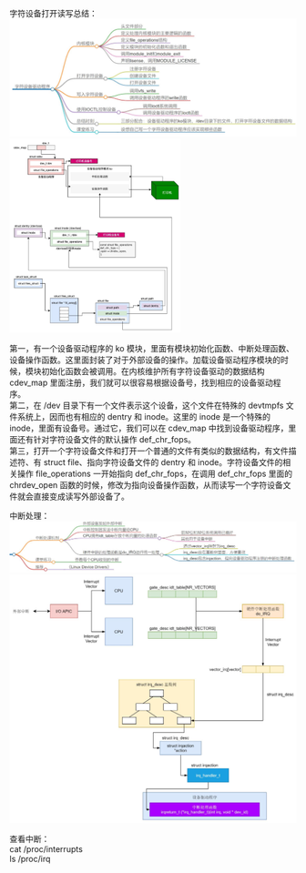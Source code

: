 字符设备打开读写总结：  
<img src="https://github.com/Yongli-Lisa/Linux-Notes1/blob/65fb71bbd97ffa7538b09be2061a5a5beed21be9/Img/%E8%BE%93%E5%85%A5%E8%BE%93%E5%87%BA/%E5%AD%97%E7%AC%A6%E8%AE%BE%E5%A4%87%E9%A9%B1%E5%8A%A8%E7%A8%8B%E5%BA%8F.JPG" width="600px">   
<img src="https://github.com/Yongli-Lisa/Linux-Notes1/blob/18d439644bdbe28a7f4a1e2db017c8368cbeab1e/Img/%E8%BE%93%E5%85%A5%E8%BE%93%E5%87%BA/%E5%AD%97%E7%AC%A6%E8%AE%BE%E5%A4%87%E5%B7%A5%E4%BD%9C%E6%80%BB%E7%BB%93.JPG" width="300px">  

第一，有一个设备驱动程序的 ko 模块，里面有模块初始化函数、中断处理函数、设备操作函数。这里面封装了对于外部设备的操作。加载设备驱动程序模块的时候，模块初始化函数会被调用。在内核维护所有字符设备驱动的数据结构 cdev_map 里面注册，我们就可以很容易根据设备号，找到相应的设备驱动程序。  
第二，在 /dev 目录下有一个文件表示这个设备，这个文件在特殊的 devtmpfs 文件系统上，因而也有相应的 dentry 和 inode。这里的 inode 是一个特殊的 inode，里面有设备号。通过它，我们可以在 cdev_map 中找到设备驱动程序，里面还有针对字符设备文件的默认操作 def_chr_fops。  
第三，打开一个字符设备文件和打开一个普通的文件有类似的数据结构，有文件描述符、有 struct file、指向字符设备文件的 dentry 和 inode。字符设备文件的相关操作 file_operations 一开始指向 def_chr_fops，在调用 def_chr_fops 里面的 chrdev_open 函数的时候，修改为指向设备操作函数，从而读写一个字符设备文件就会直接变成读写外部设备了。  


中断处理：   
<img src="https://github.com/Yongli-Lisa/Linux-Notes1/blob/65fb71bbd97ffa7538b09be2061a5a5beed21be9/Img/%E8%BE%93%E5%85%A5%E8%BE%93%E5%87%BA/%E4%B8%AD%E6%96%AD%E5%A4%84%E7%90%861.JPG" width="800px">   
<img src="https://github.com/Yongli-Lisa/Linux-Notes1/blob/65fb71bbd97ffa7538b09be2061a5a5beed21be9/Img/%E8%BE%93%E5%85%A5%E8%BE%93%E5%87%BA/%E4%B8%AD%E6%96%AD%E5%A4%84%E7%90%862.JPG" width="800px">   


查看中断：   
cat /proc/interrupts   
ls /proc/irq
